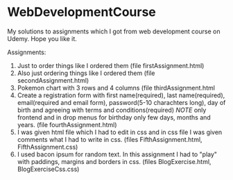 # WebDevelopmentCourse
My solutions to assignments which I got from web development course on Udemy. Hope you like it.

Assignments:
  1. Just to order things like I ordered them (file firstAssignment.html)
  2. Also just ordering things like I ordered them (file secondAssignment.html)
  3. Pokemon chart with 3 rows and 4 columns (file thirdAssignment.html
  4. Create a registration form with first name(required), last name(required), email(required and email form), password(5-10 charachters long), day of birth and agreeing with terms and conditions(required) *NOTE* only frontend and in drop menus for birthday only few days, months and years. (file fourthAssignment.html)
  5. I was given html file which I had to edit in css and in css file I was given comments what I had to write in css.
      (files FifthAssignment.html, FifthAssignment.css)
  6. I used bacon ipsum for random text. In this assignment I had to "play" with paddings, margins and borders in css.
      (files BlogExercise.html, BlogExerciseCss.css)
